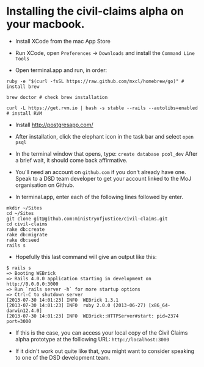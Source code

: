 # Installing the civil-claims alpha on your macbook.

- Install XCode from the mac App Store
- Run XCode, open `Preferences` -> `Downloads` and install the `Command Line Tools`

- Open terminal.app and run, in order:

```
ruby -e "$(curl -fsSL https://raw.github.com/mxcl/homebrew/go)" # install brew
  
brew doctor # check brew installation

curl -L https://get.rvm.io | bash -s stable --rails --autolibs=enabled # install RVM
```

- Install http://postgresapp.com/

- After installation, click the elephant icon in the task bar and select `open psql`

- In the terminal window that opens, type:
`create database pcol_dev`
After a brief wait, it should come back affirmative.


- You'll need an account on `github.com` if you don't already have one. Speak to a DSD team developer to get your account linked to the MoJ organisation on Github.

- In terminal.app, enter each of the following lines followed by enter.

```
mkdir ~/Sites  
cd ~/Sites  
git clone git@github.com:ministryofjustice/civil-claims.git  
cd civil-claims  
rake db:create  
rake db:migrate  
rake db:seed  
rails s  
```
  
- Hopefully this last command will give an output like this:  

```
$ rails s  
=> Booting WEBrick  
=> Rails 4.0.0 application starting in development on http://0.0.0.0:3000  
=> Run `rails server -h` for more startup options  
=> Ctrl-C to shutdown server  
[2013-07-30 14:01:23] INFO  WEBrick 1.3.1  
[2013-07-30 14:01:23] INFO  ruby 2.0.0 (2013-06-27) [x86_64-darwin12.4.0]  
[2013-07-30 14:01:23] INFO  WEBrick::HTTPServer#start: pid=2374 port=3000  
```

- If this is the case, you can access your local copy of the Civil Claims alpha prototype at the folllowing URL: `http://localhost:3000`
 
- If it didn't work out quite like that, you might want to consider speaking to one of the DSD development team.
